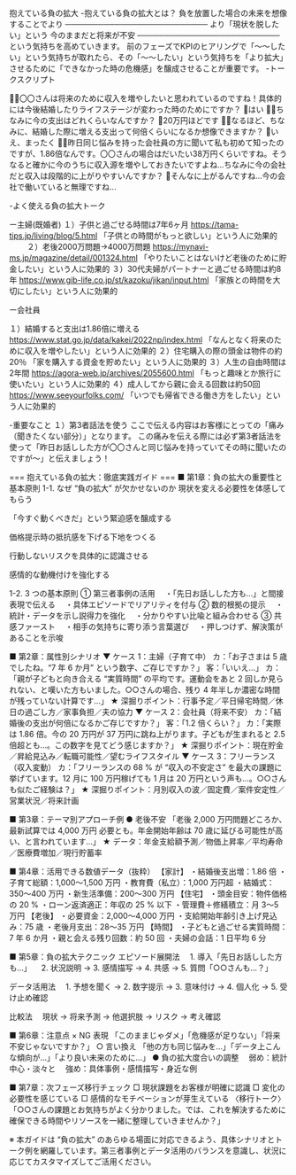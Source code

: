 抱えている負の拡大
-抱えている負の拡大とは？
負を放置した場合の未来を想像することでより
──────────────────────────
より「現状を脱したい」という
今のままだと将来が不安
──────────────────────────
という気持ちを高めていきます。
前のフェーズでKPIのヒアリングで「〜〜したい」という気持ちが取れたら、その「〜〜したい」という気持ちを「より拡大」させるために「できなかった時の危機感」を醸成させることが重要です。
-トークスクリプト

👨‍💻〇〇さんは将来のために収入を増やしたいと思われているのですね！具体的には今後結婚したりライフステージが変わった時のためにですか？
 👩はい
 👨‍💻ちなみに今の支出はどれくらいなんですか？
 👩20万円ほどです
 👨‍💻なるほど、ちなみに、結婚した際に増える支出って何倍くらいになるか想像できますか？
 👩いえ、まったく
 👨‍💻昨日同じ悩みを持った会社員の方に聞いて私も初めて知ったのですが、1.86倍なんです。〇〇さんの場合はだいたい38万円くらいですね。そうなると確かに今のうちに収入源を増やしておきたいですよね...ちなみに今の会社だと収入は段階的に上がりやすいんですか？
 👩そんなに上がるんですね...今の会社で働いていると無理ですね...



-よく使える負の拡大トーク

ー主婦(既婚者)
１）子供と過ごせる時間は7年6ヶ月
 https://tama-tips.jp/living/blog/5.html
「子供との時間がもっと欲しい」という人に効果的 　　 
２）老後2000万問題→4000万問題 
https://mynavi-ms.jp/magazine/detail/001324.html
「やりたいことはないけど老後のために貯金したい」という人に効果的
３）30代夫婦がパートナーと過ごせる時間は約8年 
https://www.gib-life.co.jp/st/kazoku/jikan/input.html 
「家族との時間を大切にしたい」という人に効果的





ー会社員

１）結婚すると支出は1.86倍に増える 
https://www.stat.go.jp/data/kakei/2022np/index.html
「なんとなく将来のために収入を増やしたい」という人に効果的
２）住宅購入の際の頭金は物件の約20％
「家を購入する資金を貯めたい」という人に効果的
３）人生の自由時間は2年間 
https://agora-web.jp/archives/2055600.html
「もっと趣味とか旅行に使いたい」という人に効果的
４）成人してから親に会える回数は約50回 
https://www.seeyourfolks.com/
「いつでも帰省できる働き方をしたい」という人に効果的


-重要なこと
１）第3者話法を使う
ここで伝える内容はお客様にとっての「痛み（聞きたくない部分）」となります。
この痛みを伝える際には必ず第3者話法を使って「昨日お話しした方が〇〇さんと同じ悩みを持っていてその時に聞いたのですが〜」と伝えましょう！


=== 抱えている負の拡大：徹底実践ガイド ===
■ 第1章：負の拡大の重要性と基本原則
1-1. なぜ “負の拡大” が欠かせないのか
現状を変える必要性を体感してもらう


「今すぐ動くべきだ」という緊迫感を醸成する


価格提示時の抵抗感を下げる下地をつくる


行動しないリスクを具体的に認識させる


感情的な動機付けを強化する


1-2. 3 つの基本原則
 ① 第三者事例の活用
 　・「先日お話しした方も…」と間接表現で伝える
 　・具体エピソードでリアリティを付与
② 数的根拠の提示
 　・統計・データを示し説得力を強化
 　・分かりやすい比喩と組み合わせる
③ 共感ファースト
 　・相手の気持ちに寄り添う言葉選び
 　・押しつけず、解決策があることを示唆

■ 第2章：属性別シナリオ
▼ ケース 1：主婦（子育て中）
 カ：「お子さまは 5 歳でしたね。“7 年 6 か月” という数字、ご存じですか？」
 客：「いいえ…」
 カ：「親が子どもと向き合える “実質時間” の平均です。運動会をあと 2 回しか見られない、と嘆いた方もいました。○○さんの場合、残り 4 年半しか濃密な時間が残っていない計算です…」
 ★ 深掘りポイント：行事予定／平日帰宅時間／休日の過ごし方／家事負担／夫の協力
▼ ケース 2：会社員（将来不安）
 カ：「結婚後の支出が何倍になるかご存じですか？」
 客：「1.2 倍くらい？」
 カ：「実際は 1.86 倍。今の 20 万円が 37 万円に跳ね上がります。子どもが生まれると 2.5 倍超とも…。この数字を見てどう感じますか？」
 ★ 深掘りポイント：現在貯金／昇給見込み／転職可能性／望むライフスタイル
▼ ケース 3：フリーランス（収入変動）
 カ：「フリーランスの 68 % が “収入の不安定さ” を最大の課題に挙げています。12 月に 100 万円稼げても 1 月は 20 万円という声も…。○○さんも似たご経験は？」
 ★ 深掘りポイント：月別収入の波／固定費／案件安定性／営業状況／将来計画

■ 第3章：テーマ別アプローチ例
● 老後不安
 「老後 2,000 万円問題どころか、最新試算では 4,000 万円 必要とも。年金開始年齢は 70 歳に延びる可能性が高い、と言われています…」
 ★ データ：年金支給額予測／物価上昇率／平均寿命／医療費増加／現行貯蓄率

■ 第4章：活用できる数値データ（抜粋）
【家計】
 ・結婚後支出増：1.86 倍
 ・子育て総額：1,000～1,500 万円
 ・教育費（私立）：1,000 万円超
 ・結婚式：350～400 万円
 ・新生活準備：200～300 万円
【住宅】
 ・頭金目安：物件価格の 20 %
 ・ローン返済適正：年収の 25 % 以下
 ・管理費＋修繕積立：月 3～5 万円
【老後】
 ・必要資金：2,000～4,000 万円
 ・支給開始年齢引き上げ見込み：75 歳
 ・老後月支出：28～35 万円
【時間】
 ・子どもと過ごせる実質時間：7 年 6 か月
 ・親と会える残り回数：約 50 回
 ・夫婦の会話：1 日平均 6 分

■ 第5章：負の拡大テクニック
エピソード展開法
 　1. 導入「先日お話しした方も…」
 　2. 状況説明 → 3. 感情描写 → 4. 共感 → 5. 質問「○○さんも…？」


データ活用法
 　1. 予想を聞く → 2. 数字提示 → 3. 意味付け → 4. 個人化 → 5. 受け止め確認


比較法
 　現状 → 将来予測 → 他選択肢 → リスク → 考え確認



■ 第6章：注意点
× NG 表現
 「このままじゃダメ」「危機感が足りない」「将来不安じゃないですか？」
 ○ 言い換え
 「他の方も同じ悩みを…」「データ上こんな傾向が…」「より良い未来のために…」
● 負の拡大度合いの調整
 　弱め：統計中心・淡々と
 　強め：具体事例・感情描写・身近な例

■ 第7章：次フェーズ移行チェック
□ 現状課題をお客様が明確に認識
 □ 変化の必要性を感じている
 □ 感情的なモチベーションが芽生えている
〈移行トーク〉
 「○○さんの課題とお気持ちがよく分かりました。では、これを解決するために確保できる時間やリソースを一緒に整理していきませんか？」

※ 本ガイドは “負の拡大” のあらゆる場面に対応できるよう、具体シナリオとトーク例を網羅しています。第三者事例とデータ活用のバランスを意識し、状況に応じてカスタマイズしてご活用ください。

